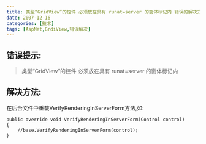 ```yaml
---
title: 类型“GridView”的控件 必须放在具有 runat=server 的窗体标记内 错误的解决方法
date: 2007-12-16
categories: [技术]
tags: [AspNet,GrdiView,错误解决]
---
```


## 错误提示: 

> 类型“GridView”的控件  必须放在具有 runat=server 的窗体标记内

## 解决方法:

在后台文件中重载VerifyRenderingInServerForm方法,如:

```
public override void VerifyRenderingInServerForm(Control control)
{
    //base.VerifyRenderingInServerForm(control);
}
```


